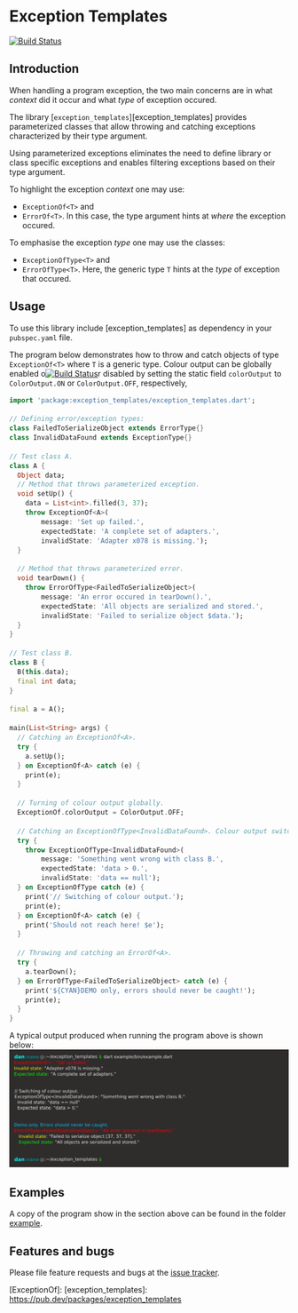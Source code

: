 # Exception Templates

[![Build Status](https://travis-ci.com/simphotonics/exception_templates.svg?branch=master)](https://travis-ci.com/simphotonics/exception_templates)

## Introduction

When handling a program exception, the two main concerns are in what *context*
did it occur and what *type* of exception occured.

The library [`exception_templates`][exception_templates] provides
parameterized classes that allow throwing and catching exceptions characterized
by their type argument.

Using parameterized exceptions eliminates the need to define library or class specific exceptions and enables filtering exceptions based on their type argument.

To highlight the exception *context* one may use:
* `ExceptionOf<T>` and
* `ErrorOf<T>`. In this case, the type argument hints at *where* the exception occured.

To emphasise the exception *type* one may use the classes:
* `ExceptionOfType<T>` and
* `ErrorOfType<T>`. Here, the generic type `T` hints at the *type* of exception that occured.


## Usage

To use this library include [exception_templates] as dependency in your `pubspec.yaml` file.

The program below demonstrates how
to throw and catch objects of type `ExceptionOf<T>` where `T` is a generic type.
Colour output can be globally enabled o[![Build Status](https://travis-ci.com/simphotonics/exception_templates.svg?branch=master)](https://travis-ci.com/simphotonics/exception_templates)r disabled by setting the static field `colorOutput`
to `ColorOutput.ON` or `ColorOutput.OFF`, respectively,


```Dart
import 'package:exception_templates/exception_templates.dart';

// Defining error/exception types:
class FailedToSerializeObject extends ErrorType{}
class InvalidDataFound extends ExceptionType{}

// Test class A.
class A {
  Object data;
  // Method that throws parameterized exception.
  void setUp() {
    data = List<int>.filled(3, 37);
    throw ExceptionOf<A>(
        message: 'Set up failed.',
        expectedState: 'A complete set of adapters.',
        invalidState: 'Adapter x078 is missing.');
  }

  // Method that throws parameterized error.
  void tearDown() {
    throw ErrorOfType<FailedToSerializeObject>(
        message: 'An error occured in tearDown().',
        expectedState: 'All objects are serialized and stored.',
        invalidState: 'Failed to serialize object $data.');
  }
}

// Test class B.
class B {
  B(this.data);
  final int data;
}

final a = A();

main(List<String> args) {
  // Catching an ExceptionOf<A>.
  try {
    a.setUp();
  } on ExceptionOf<A> catch (e) {
    print(e);
  }

  // Turning of colour output globally.
  ExceptionOf.colorOutput = ColorOutput.OFF;

  // Catching an ExceptionOfType<InvalidDataFound>. Colour output switched off.
  try {
    throw ExceptionOfType<InvalidDataFound>(
        message: 'Something went wrong with class B.',
        expectedState: 'data > 0.',
        invalidState: 'data == null');
  } on ExceptionOfType catch (e) {
    print('// Switching of colour output.');
    print(e);
  } on ExceptionOf<A> catch (e) {
    print('Should not reach here! $e');
  }

  // Throwing and catching an ErrorOf<A>.
  try {
    a.tearDown();
  } on ErrorOfType<FailedToSerializeObject> catch (e) {
    print('${CYAN}DEMO only, errors should never be caught!');
    print(e);
  }
}

```
A typical output produced when running the program above is shown below:
![Console Output](https://raw.githubusercontent.com/simphotonics/exception_templates/master/images/console_output.svg?sanitize=true)


## Examples

A copy of the program show in the section above can be found in the folder  [example].


## Features and bugs

Please file feature requests and bugs at the [issue tracker].

[issue tracker]: https://github.com/simphotonics/exception_templates/issues
[example]: example
[ExceptionOf]:
[exception_templates]: https://pub.dev/packages/exception_templates